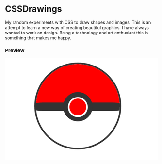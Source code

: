 # CSSDrawings
My random experiments with CSS to draw shapes and images. This is an attempt to learn a new way of creating beautiful
graphics. I have always wanted to work on design. Being a technology and art enthusiast this is something that makes me happy.

### Preview

![ScreenShot](https://github.com/AishPratap/CSSDrawings/blob/master/Pokeball/Pokeball.png)
